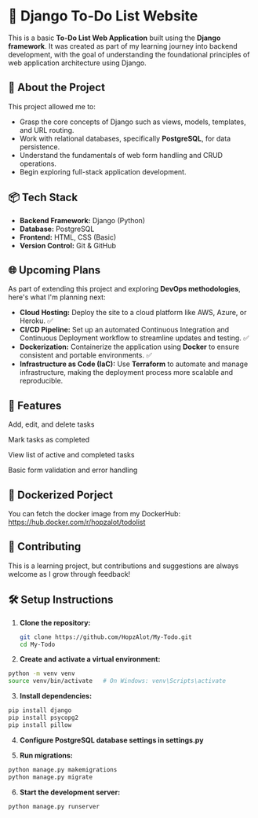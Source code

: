 # 📝 Django To-Do List Website

This is a basic **To-Do List Web Application** built using the **Django framework**. It was created as part of my learning journey into backend development, with the goal of understanding the foundational principles of web application architecture using Django.

## 🚀 About the Project

This project allowed me to:

- Grasp the core concepts of Django such as views, models, templates, and URL routing.
- Work with relational databases, specifically **PostgreSQL**, for data persistence.
- Understand the fundamentals of web form handling and CRUD operations.
- Begin exploring full-stack application development.

## 📦 Tech Stack

- **Backend Framework:** Django (Python)
- **Database:** PostgreSQL
- **Frontend:** HTML, CSS (Basic)
- **Version Control:** Git & GitHub

## 🌐 Upcoming Plans

As part of extending this project and exploring **DevOps methodologies**, here's what I'm planning next:

- **Cloud Hosting:** Deploy the site to a cloud platform like AWS, Azure, or Heroku. ✅
- **CI/CD Pipeline:** Set up an automated Continuous Integration and Continuous Deployment workflow to streamline updates and testing. ✅
- **Dockerization:** Containerize the application using **Docker** to ensure consistent and portable environments. ✅
- **Infrastructure as Code (IaC):** Use **Terraform** to automate and manage infrastructure, making the deployment process more scalable and reproducible.

## 📌 Features
Add, edit, and delete tasks

Mark tasks as completed

View list of active and completed tasks

Basic form validation and error handling

## 🫙 Dockerized Porject
You can fetch the docker image from my DockerHub:
https://hub.docker.com/r/hopzalot/todolist

## 🤝 Contributing
This is a learning project, but contributions and suggestions are always welcome as I grow through feedback!

## 🛠 Setup Instructions

1. **Clone the repository:**
   ```bash
   git clone https://github.com/HopzAlot/My-Todo.git
   cd My-Todo
   ```
2. **Create and activate a virtual environment:**

```bash
python -m venv venv
source venv/bin/activate   # On Windows: venv\Scripts\activate
```
3. **Install dependencies:**

```bash
pip install django
pip install psycopg2
pip install pillow
```
4. **Configure PostgreSQL database settings in settings.py**

5. **Run migrations:**

```bash
python manage.py makemigrations
python manage.py migrate
```
6. **Start the development server:**

```bash
python manage.py runserver
```
  
